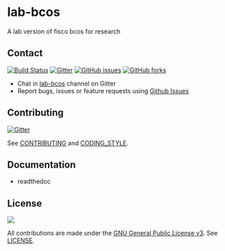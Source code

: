 # lab-bcos
A lab version of fisco bcos for research

## Contact
[![Build Status](https://travis-ci.org/FISCO-BCOS/lab-bcos.svg)](https://travis-ci.org/FISCO-BCOS/lab-bcos) 
[![Gitter](https://img.shields.io/gitter/room/fisco-bcos/Lobby.svg)](https://gitter.im/fisco-bcos/Lobby)
[![GitHub issues](https://img.shields.io/github/issues/FISCO-BCOS/lab-bcos.svg)](https://github.com/FISCO-BCOS/lab-bcos/issues)
[![GitHub forks](https://img.shields.io/github/forks/FISCO-BCOS/lab-bcos.svg)](https://github.com/FISCO-BCOS/lab-bcos/network)


- Chat in [lab-bcos](https://gitter.im/fisco-bcos/Lobby) channel on Gitter
- Report bugs, issues or feature requests using [Github Issues](https://github.com/FISCO-BCOS/lab-bcos/issues)


## Contributing

[![Gitter](https://img.shields.io/gitter/room/fisco-bcos/Lobby.svg)](https://gitter.im/fisco-bcos/Lobby)

See [CONTRIBUTING](CONTRIBUTING.md) and [CODING_STYLE](CODING_STYLE.md).



## Documentation

* readthedoc



## License

[![](https://img.shields.io/github/license/FISCO-BCOS/lab-bcos.svg)](LICENSE)

All contributions are made under the [GNU General Public License v3](https://www.gnu.org/licenses/gpl-3.0.en.html). See [LICENSE](LICENSE).
